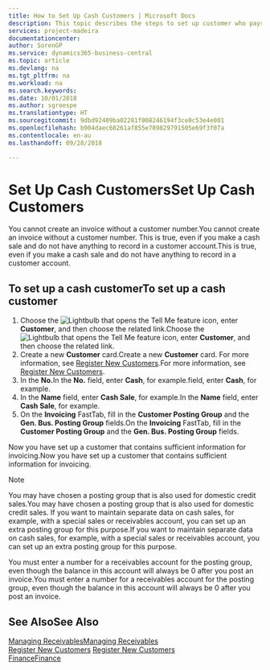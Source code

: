 ```yaml
---
title: How to Set Up Cash Customers | Microsoft Docs
description: This topic describes the steps to set up customer who pays in cash.
services: project-madeira
documentationcenter: 
author: SorenGP
ms.service: dynamics365-business-central
ms.topic: article
ms.devlang: na
ms.tgt_pltfrm: na
ms.workload: na
ms.search.keywords: 
ms.date: 10/01/2018
ms.author: sgroespe
ms.translationtype: HT
ms.sourcegitcommit: 9dbd92409ba02281f008246194f3ce0c53e4e001
ms.openlocfilehash: b904daec68261af855e789829791505e69f3f07a
ms.contentlocale: en-au
ms.lasthandoff: 09/28/2018

---
```

# <a name="set-up-cash-customers"></a><span data-ttu-id="59822-103">Set Up Cash Customers</span><span class="sxs-lookup"><span data-stu-id="59822-103">Set Up Cash Customers</span></span>
<span data-ttu-id="59822-104">You cannot create an invoice without a customer number.</span><span class="sxs-lookup"><span data-stu-id="59822-104">You cannot create an invoice without a customer number.</span></span> <span data-ttu-id="59822-105">This is true, even if you make a cash sale and do not have anything to record in a customer account.</span><span class="sxs-lookup"><span data-stu-id="59822-105">This is true, even if you make a cash sale and do not have anything to record in a customer account.</span></span>  

## <a name="to-set-up-a-cash-customer"></a><span data-ttu-id="59822-106">To set up a cash customer</span><span class="sxs-lookup"><span data-stu-id="59822-106">To set up a cash customer</span></span>  
1.  <span data-ttu-id="59822-107">Choose the ![Lightbulb that opens the Tell Me feature](media/ui-search/search_small.png "Tell me what you want to do") icon, enter **Customer**, and then choose the related link.</span><span class="sxs-lookup"><span data-stu-id="59822-107">Choose the ![Lightbulb that opens the Tell Me feature](media/ui-search/search_small.png "Tell me what you want to do") icon, enter **Customer**, and then choose the related link.</span></span>  
2.  <span data-ttu-id="59822-108">Create a new **Customer** card.</span><span class="sxs-lookup"><span data-stu-id="59822-108">Create a new **Customer** card.</span></span> <span data-ttu-id="59822-109">For more information, see [Register New Customers](sales-how-register-new-customers.md).</span><span class="sxs-lookup"><span data-stu-id="59822-109">For more information, see [Register New Customers](sales-how-register-new-customers.md).</span></span>
3.  <span data-ttu-id="59822-110">In the **No.**</span><span class="sxs-lookup"><span data-stu-id="59822-110">In the **No.**</span></span> <span data-ttu-id="59822-111">field, enter **Cash**, for example.</span><span class="sxs-lookup"><span data-stu-id="59822-111">field, enter **Cash**, for example.</span></span>  
4.  <span data-ttu-id="59822-112">In the **Name** field, enter **Cash Sale**, for example.</span><span class="sxs-lookup"><span data-stu-id="59822-112">In the **Name** field, enter **Cash Sale**, for example.</span></span>  
5.  <span data-ttu-id="59822-113">On the **Invoicing** FastTab, fill in the **Customer Posting Group** and the **Gen. Bus. Posting Group** fields.</span><span class="sxs-lookup"><span data-stu-id="59822-113">On the **Invoicing** FastTab, fill in the **Customer Posting Group** and the **Gen. Bus. Posting Group** fields.</span></span>  

 <span data-ttu-id="59822-114">Now you have set up a customer that contains sufficient information for invoicing.</span><span class="sxs-lookup"><span data-stu-id="59822-114">Now you have set up a customer that contains sufficient information for invoicing.</span></span>  

> [!NOTE]  
>  <span data-ttu-id="59822-115">You may have chosen a posting group that is also used for domestic credit sales.</span><span class="sxs-lookup"><span data-stu-id="59822-115">You may have chosen a posting group that is also used for domestic credit sales.</span></span> <span data-ttu-id="59822-116">If you want to maintain separate data on cash sales, for example, with a special sales or receivables account, you can set up an extra posting group for this purpose.</span><span class="sxs-lookup"><span data-stu-id="59822-116">If you want to maintain separate data on cash sales, for example, with a special sales or receivables account, you can set up an extra posting group for this purpose.</span></span>  
>   
>  <span data-ttu-id="59822-117">You must enter a number for a receivables account for the posting group, even though the balance in this account will always be 0 after you post an invoice.</span><span class="sxs-lookup"><span data-stu-id="59822-117">You must enter a number for a receivables account for the posting group, even though the balance in this account will always be 0 after you post an invoice.</span></span>  

## <a name="see-also"></a><span data-ttu-id="59822-118">See Also</span><span class="sxs-lookup"><span data-stu-id="59822-118">See Also</span></span>
[<span data-ttu-id="59822-119">Managing Receivables</span><span class="sxs-lookup"><span data-stu-id="59822-119">Managing Receivables</span></span>](receivables-manage-receivables.md)  
<span data-ttu-id="59822-120">[Register New Customers](sales-how-register-new-customers.md)  </span><span class="sxs-lookup"><span data-stu-id="59822-120">[Register New Customers](sales-how-register-new-customers.md)  </span></span>  
[<span data-ttu-id="59822-121">Finance</span><span class="sxs-lookup"><span data-stu-id="59822-121">Finance</span></span>](finance.md)  


